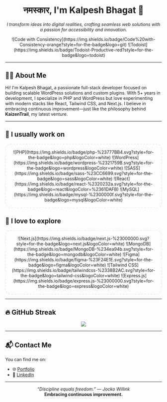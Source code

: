 <h1 align="center">नमस्कार, I'm Kalpesh Bhagat 👋</h1>

<p align="center">
  <em>I transform ideas into digital realities, crafting seamless web solutions with a passion for accessibility and innovation.</em>
</p>

<div align="center">
  ![Code with Consistency](https://img.shields.io/badge/Code%20with-Consistency-orange?style=for-the-badge&logo=git)
  ![Todoist](https://img.shields.io/badge/Todoist-Productive-red?style=for-the-badge&logo=todoist)
</div>

---

## 🧑‍💻 About Me

Hi! I'm Kalpesh Bhagat, a passionate full-stack developer focused on building scalable WordPress solutions and custom plugins. With 5+ years in development, I specialize in PHP and WordPress but love experimenting with modern stacks like React, Tailwind CSS, and Next.js. I believe in embracing continuous improvement—just like the philosophy behind **KaizenTrail**, my latest venture.

---

## 🚀 I usually work on

<div align="center" style="padding: 1rem; border: 2px dashed #eee; border-radius: 1rem;">
  ![PHP](https://img.shields.io/badge/php-%23777BB4.svg?style=for-the-badge&logo=php&logoColor=white)
  ![WordPress](https://img.shields.io/badge/wordpress-%2321759B.svg?style=for-the-badge&logo=wordpress&logoColor=white)
  ![SASS](https://img.shields.io/badge/sass-%23CC6699.svg?style=for-the-badge&logo=sass&logoColor=white)
  ![React](https://img.shields.io/badge/react-%2320232a.svg?style=for-the-badge&logo=react&logoColor=%2361DAFB)
  ![MySQL](https://img.shields.io/badge/mysql-%2300000f.svg?style=for-the-badge&logo=mysql&logoColor=white)
</div>

## 💙 I love to explore

<div align="center" style="padding: 1rem; border: 2px dashed #eee; border-radius: 1rem;">
  ![Next.js](https://img.shields.io/badge/next.js-%23000000.svg?style=for-the-badge&logo=next.js&logoColor=white)
  ![MongoDB](https://img.shields.io/badge/MongoDB-%234ea94b.svg?style=for-the-badge&logo=mongodb&logoColor=white)
  ![Figma](https://img.shields.io/badge/figma-%23F24E1E.svg?style=for-the-badge&logo=figma&logoColor=white)
  ![Tailwind CSS](https://img.shields.io/badge/tailwindcss-%2338B2AC.svg?style=for-the-badge&logo=tailwind-css&logoColor=white)
  ![Express.js](https://img.shields.io/badge/express.js-%23000000.svg?style=for-the-badge&logo=express&logoColor=white)
</div>

---

## 🔥 GitHub Streak

<div align="center">
  <img src="https://github-readme-streak-stats.herokuapp.com/?user=kalpeshBhagat&theme=tokyonight&hide_border=false&&mode=weekly&exclude_days=Sun%2CSat" />
</div>

---


## 📬 Contact Me

You can find me on:

- 🌐 [Portfolio](https://www.kalpeshbhagat.com/)
- 🔗 [LinkedIn](https://www.linkedin.com/in/kalpesh-bhagat/)

---

<p align="center">
  <i>“Discipline equals freedom.” — Jocko Willink</i><br/>
  <b>Embracing continuous improvement.</b>
</p>
